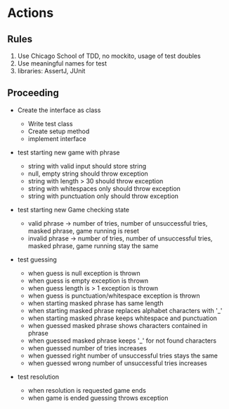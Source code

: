 # Actions
##  Rules
1. Use Chicago School of TDD, no mockito, usage of test doubles
2. Use meaningful names for test
3. libraries: AssertJ, JUnit

## Proceeding
* Create the interface as class
  * Write test class
  * Create setup method  
  * implement interface
  

* test starting new game with phrase 
  * string with valid input should store string
  * null, empty string should throw exception
  * string with length > 30 should throw exception
  * string with whitespaces only should throw exception
  * string with punctuation only should throw exception
  

* test starting new Game checking state   
  * valid phrase -> number of tries, number of unsuccessful tries, masked phrase, game running is 
    reset
  * invalid phrase -> number of tries, number of unsuccessful tries, masked phrase, game running 
    stay the same
    

* test guessing
  * when guess is null exception is thrown
  * when guess is empty exception is thrown
  * when guess length is > 1 exception is thrown
  * when guess is punctuation/whitespace exception is thrown  
  * when starting masked phrase has same length
  * when starting masked phrase replaces alphabet characters with '_'
  * when starting masked phrase keeps whitespace and punctuation
  * when guessed masked phrase shows characters contained in phrase
  * when guessed masked phrase keeps '_' for not found characters
  * when guessed number of tries increases
  * when guessed right number of unsuccessful tries stays the same
  * when guessed wrong number of unsuccessful tries increases

  
* test resolution
  * when resolution is requested game ends
  * when game is ended guessing throws exception
